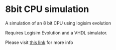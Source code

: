 # 8bit CPU simulation
 A simulation of an 8 bit CPU using logisim evolution

 Requires Logisim Evolution and a VHDL simulator.

 Please visit [this link](https://cpu.eroukov.com/cpu-homepage/) for more info
